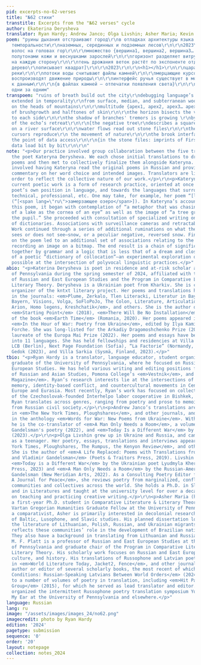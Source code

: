 ```yaml
---
pid: excerpts-no-62-verses
title: "№62 стихи"
transtitle: Excerpts from the "№62 verses" cycle
author: Ekaterina Derysheva
translator: Ryan Hardy; Andrew Janco; Olga Livshin; Asher Maria; Kevin M. F. Platt
poem: "руины дыхания отстраивают город\r\nв отладках архитектуры языка длящегося в
  темпоральности\r\nназемных, серединных и подземных лесов\r\n\r\n2023\r\n\r\n<h1></h1>\r\n\r\nлуковицы
  волос на головах гор\r\n\r\nмножество {вершина1, вершина2, вершина3… вершинаN} с
  полутонами кожи и веснушками зарослей\r\n\r\nгоризонт разделяет витрувианское дерево\r\n/_180°
  на каждую сторону\r\n\r\nтень дрожания веток растёт по экспоненте отдаления эха\r\n\r\n[отрицательное
  дерево\r\nописывает квадрат]\r\n\r\n2023\r\n\r\n<h1></h1>\r\n\r\nцарапины на поверхности
  реки\r\n\r\nпотоки воды считывают файлы камней\r\n\r\nмерцающие курсоры деревьев
  воспроизводят движение природы\r\n\r\nинтерфейс ручья существует в момент обращения
  к данным\r\n\r\n{в файлах камней – отпечатки появления света}\r\n\r\nданные отображаются
  одни за одним"
transpoem: "ruins of breath build out the city\r\ndebugging language’s architecture,
  extended in temporality\r\nfrom surface, median, and subterranean wood\r\n\r\n2023\r\n\r\n<h1></h1>\r\n\r\nfollicles
  on the heads of mountains\r\n\r\nmultitude {apex1, apex2, apex3… apexN} with\r\nfreckles
  of brushgrowth and halftones of skin\r\n\r\nthe horizon bisects the vitruvian pine\r\n/_180°
  to each side\r\n\r\nthe shadow of branches' tremors is growing \r\nby the exponent
  of the echo’s retreat\r\n\r\n[the negative tree\r\ndescribes a square]\r\n\r\n2023\r\n\r\n<h1></h1>\r\n\r\nscratches
  on a river surface\r\n\r\nwater flows read out stone files\r\n\r\nthe trees’ flickering
  cursors reproduce\r\n the movement of nature\r\n\r\nthe brook interface exists at
  the point of data access\r\n\r\n{in the stone files: imprints of First Light}\r\n\r\nthe
  data load bit by bit\r\n\r\n"
note: "<p>Our practice involved group collaboration between the five translators and
  the poet Kateryna Derysheva. We each chose initial translations to draft for the
  poems and then met to collectively finalize them alongside Kateryna. This process
  involved having Kateryna read the original poems in Russian and providing invaluable
  commentary on her word choice and intended images. Translators are listed in alphabetical
  order to reflect the collective nature of our work.</p>\r\n<p>Kateryna Derisheva’s
  current poetic work is a form of research practice, oriented at once towards the
  poet’s own position in language, and towards the languages that surround her: everyday,
  technical, professional, etc. One may take, for example, her poem “[lake icing over]”
  (“[<span lang=\"ru\">замерзающее озеро</span>]). In Kateryna’s account of work on
  this poem, it began with contemplation of “a metaphor that was chasing me— the image
  of a lake as the cornea of an eye” as well as the image of “a tree growing out of
  the pupil.” She proceeded with consultation of specialized writing on biology and
  of dictionaries. Associations with surveillance cameras and retractable lenses followed.
  Work continued through a series of additional ruminations on what the lake-cornea
  sees or does not see—snow, or a peculiar negative, reversed snow. Finally, work
  on the poem led to an additional set of associations relating to the process of
  recording an image on a bitmap. The end result is a chain of signification, linked
  together by grammar and a logic that is less that of a dream and closer to that
  of a poetic “dictionary of collocation”—an experimental exploration of the linguistically
  possible at the intersection of polyvocal linguistic practices.</p>"
abio: "<p>Katerina Derysheva is poet in residence and at-risk scholar at the University
  of Pennsylvania during the spring semester of 2024, affiliated with the Department
  of Russian and East European Studies and the Program in Comparative Literature and
  Literary Theory. Derysheva is a Ukrainian poet from Kharkiv. She is co-founder and
  organizer of the kntxt literary project. Her poems and translations have been published
  in the journals: <em>Plume, Zerkalo, Tlen Literacki, Literatur in Bayern, Literaturportal
  Bayern, Visions, Volga, SoFloPoJo, The Colon, Literature, Articulation, New Coast,
  Arion, Homo legens, Kreshchatik</em>, and others. She is the author of the books
  <em>Starting Point</em> (2018), <em>There Will Be No Installation</em> (2023); co-author
  of the book <em>Earth Time</em> (Romania, 2020). Her poems appeared in the anthology
  <em>In the Hour of War: Poetry from Ukraine</em>, edited by Ilya Kaminsky and Carolyn
  Forche. She was long-listed for the Arkadiy Dragomoshchenko Prize (2019) and is
  laureate of the Europa Mai Prize (2022). Her poems and essays have been translated
  into 11 languages. She has held fellowships and residencies at Villa Concordia (Bamberg),
  LCB (Berlin), Next Page Foundation (Sofia), “La Factorie” (Normandy, 2023), Lübeck
  Gedok (2023), and Villa Sarkia (Sysmä, Finland, 2023).</p>"
tbio: "<p>Ryan Hardy is a translator, language educator, student organizer, and recent
  graduate of the University of Pennsylvania, where he focused on Russian and Eastern
  European Studies. He has held various writing and editing positions for the School
  of Russian and Asian Studies, Pomona College’s <em>Vestnik</em>, and <em>DoubleSpeak
  Magazine</em>. Ryan’s research interests lie at the intersections of historical
  memory, identity-based conflict, and countercultural movements in Central/Eastern
  Europe and Eurasia. Most recently, Ryan’s work has focused on collective memory
  of the Czechoslovak-founded Interhelpo labor cooperative in Bishkek, Kyrgyzstan.
  Ryan translates across genres, ranging from poetry and prose to memoir and articles
  from Russian civil society.</p>\r\n<p>Andrew Janco’s translations are published
  in <em>The New York Times, Ploughshares</em>, and other journals, and are included
  in the anthology <em>Words for War: New Poems from Ukraine</em>. With Olga Livshin,
  he is the co-translator of <em>A Man Only Needs a Room</em>, a volume of Vladimir
  Gandelsman's poetry (2022), and <em>Today Is a Different War</em> by Lyudmyla Khersonska
  (2023).</p>\r\n<p>Olga Livshin grew up in Ukraine and Russia, and came to the US
  as a teenager. Her poetry, essays, translations and interviews appear in the <em>New
  York Times, Ploughshares, The Rumpus, the Kenyon Review</em>, and other journals.
  She is the author of <em>A Life Replaced: Poems with Translations from Anna Akhmatova
  and Vladimir Gandelsman</em> (Poets & Traitors Press, 2019). Livshin co-translated
  <em>Today is a Different War</em> by the Ukrainian poet Lyudmyla Khersonska (Arrowsmith
  Press, 2023) and <em>A Man Only Needs a Room</em> by the Russian-American poet Vladimir
  Gandelsman (New Meridian Arts, 2022). As a Consulting Poetry Editor for <em>Mukoli:
  A Journal for Peace</em>, she reviews poetry from marginalized, conflict-affected
  communities and collectives across the world. She holds a Ph.D. in Slavic Languages
  and in Literatures and taught at the university level for over a decade before focusing
  on teaching and practicing creative writing.</p>\r\n<p>Asher Maria (he/they) is
  a first-year Ph.D. student in Comparative Literature & Literary Theory and 2023-2024
  Vartan Gregorian Humanities Graduate Fellow at the University of Pennsylvania. As
  a comparativist, Asher is primarily interested in decolonial research at the intersection
  of Baltic, Lusophone, and Slavic studies. His planned dissertation looks at how
  the literature of Lithuanian, Polish, Russian, and Ukrainian migrants in Brazil
  reflects these communities’ role in the development of Brazilian national identity.
  They also have a background in translating from Lithuanian and Russian.</p>\r\n<p>Kevin
  M. F. Platt is a professor of Russian and East European Studies at the University
  of Pennsylvania and graduate chair of the Program in Comparative Literature and
  Literary Theory. His scholarly work focuses on Russian and East European poetry,
  culture, and history. His translations of Russophone and Latvian poetry have appeared
  in <em>World Literature Today, Jacket2, Fence</em>, and other journals. He is the
  author or editor of several scholarly books, the most recent of which is <em>Border
  Conditions: Russian-Speaking Latvians Between World Orders</em> (2024). He has contributed
  to a number of volumes of poetry in translation, including <em>Hit Parade: The Orbita
  Group</em> (2015), for which he served as lead translator and editor. He also has
  organized the intermittent Russophone poetry translation symposium Your Language
  My Ear at the University of Pennsylvania and elsewhere.</p>"
language: Russian
lang: ru
image: "/assets/images/images_24/no62.png"
imagecredit: photo by Ryan Hardy
edition: '2024'
pagetype: submission
sequence: '0'
order: '20'
layout: notepage
collection: notes_2024
---
```

